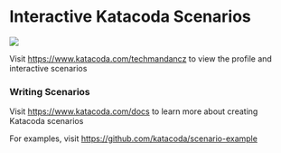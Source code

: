# Interactive Katacoda Scenarios

[![](http://shields.katacoda.com/katacoda/techmandancz/count.svg)](https://www.katacoda.com/techmandancz "Get your profile on Katacoda.com")

Visit https://www.katacoda.com/techmandancz to view the profile and interactive scenarios

### Writing Scenarios
Visit https://www.katacoda.com/docs to learn more about creating Katacoda scenarios

For examples, visit https://github.com/katacoda/scenario-example
